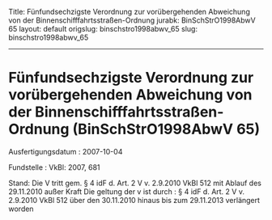 Title: Fünfundsechzigste Verordnung zur vorübergehenden Abweichung von der Binnenschifffahrtsstraßen-Ordnung
jurabk: BinSchStrO1998AbwV 65
layout: default
origslug: binschstro1998abwv_65
slug: binschstro1998abwv_65

---

# Fünfundsechzigste Verordnung zur vorübergehenden Abweichung von der Binnenschifffahrtsstraßen-Ordnung (BinSchStrO1998AbwV 65)

Ausfertigungsdatum
:   2007-10-04

Fundstelle
:   VkBl: 2007, 681

Stand: Die V tritt gem. § 4 idF d. Art. 2 V v. 2.9.2010 VkBl 512 mit Ablauf des 29.11.2010 außer Kraft
Die geltung der v ist durch
:   § 4 idF d. Art. 2 V v. 2.9.2010 VkBl 512 über den 30.11.2010 hinaus bis zum 29.11.2013 verlängert worden

